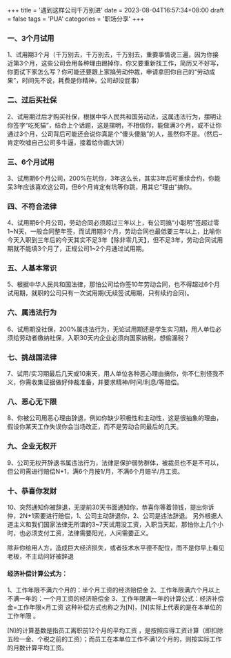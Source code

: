 +++
title = '遇到这样公司千万别进'
date =  2023-08-04T16:57:34+08:00
draft = false
tags = 'PUA'
categories = '职场分享'
+++

### 一、3个月试用
1、试用期3个月（千万别去，千万别去，千万别去，重要事情说三遍，因为你接近第3个月，这些公司会用各种理由踢掉你，你又要重新找工作，简历又不好写，你面试下家怎么写？你可能还要跟上家搞劳动仲裁，申请拿回你自己的“劳动成果”，时间先不说，耗费是你精神，公司却没屁事）

### 二、过后买社保
2、试用期过后才购买社保，根据中华人民共和国劳动法，这属违法行为，摆明让你签字“吃死猫”，结合上个话题，这是摆明，不相信你，能做满3个月，或不让你通过3个月，公司背后可能还会说你真是个“傻头傻脑”的人，虽然你不是。（然后~肯定吹嘘自己公司多牛逼，接着给你画大饼）

### 三、6个月试用
3、试用期6个月公司，200%在坑你，3年这么长，其实3年后可重续合约，你能呆3年应该喜欢这公司，但6个月肯定有坑等你跳，用其它"理由"搞你。

### 四、不符合法律
4、试用期6个月公司，劳动合同必须超过三年以上，有公司搞“小聪明”签超过零1~N天，一般合同整年签，而试用期3个月，劳动合同也最低要三年以上，比喻你今天入职到三年后的今天其实不足3年【除非零几天】，但不足3年，劳动合同试用期就不能填3个月了，正规公司1~2个月通过试用期。

### 五、人基本常识
5、根据中华人民共和国法律，那怕公司给你签10年劳动合同，也不得超过6个月试用期，就职的公司只有一次试用期(无续签试用期，只有续约合同)。

### 六、属违法行为
6、试用期没社保，200%属违法行为，无论试用期还是学生实习期，用人单位必须给劳动者缴纳社保，入职30天内企业必须向国家纳税，想偷漏税？

### 七、挑战国法律
7、试用/实习期最后几天或10来天，用人单位各种恶心理由搞你，你不仁别怪我不义，你需收集证据做好仲裁准备，并要求精神/时间/利息/等赔偿。

### 八、恶心无下限
8、你被公司用恶心理由辞退，例如你缺少积极性和主动性，这是很抽象的理由，假设你某天工作失误你会当场改正，而不是劳动合同最后的几天。

### 九、企业无权开
9、公司无权开辞退书属违法行为，法律是保护弱势群体，被裁员也不是不可以，但公司需进行赔偿N+1，满6个月按1/月，不满6个月赔半/月工资。

### 十、恭喜你发财
10、突然通知你被辞退，无提前30天书面通知你，恭喜你等着领钱，提出你诉仲，2N+1索要进行赔偿，1、公司主动辞退你，2、公司是违法辞退。
另外根据人道主义和我们国家法律无所谓的3~7天试用没工资，入职当天起，那怕你上几个小时，也必须支付工资，法律需要阳光，人间需要正义。

除非你给用人方，造成巨大经济损失，或者技术水平德不配位，而不是你早上看见老板，不主动问好被辞退

#### 经济补偿计算公式为：
1、工作年限不满六个月的：半个月工资的经济赔偿金
2、工作年限满六个月以上不满一年的：一个月工资的经济赔偿金
3、工作年限满一年的计算公式：经济补偿金=工作年限×月工资
这种补偿方式也称之为[N]，[N]实际上代表的是在本单位的工作年限 。

[N]的计算基数是指员工离职前12个月的平均工资 ，是按照应得工资计算（即扣除五险一金、个税之前的工资）；而员工在本单位工作不满12个月的，则按实际工作的月数计算平均工资。